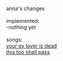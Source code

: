 anna's changes<br>
<br>
implemented:<br>
-nothing yet<br>
<br>
songs:<br>
<a href="https://www.youtube.com/watch?v=no-im2ULYJ4">your ex lover is dead</a><br>
<a href="http://youtu.be/-kPkkqxsjIY?list=PLmF02cVrpZlBUDnRllwAednlstFLSSe7a">this too shall pass</a><br>
